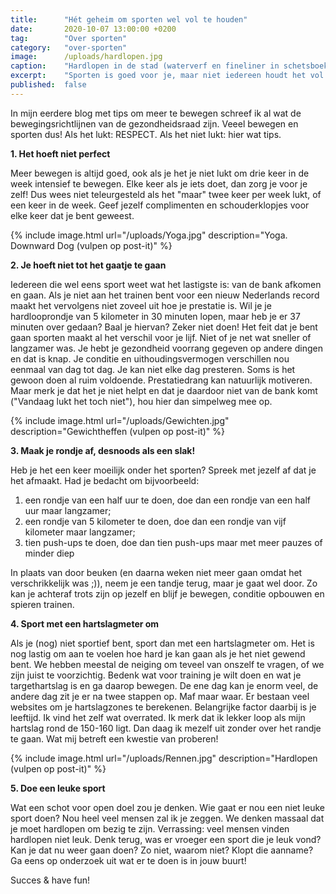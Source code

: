 ```yaml
---
title:      "Hét geheim om sporten wel vol te houden"
date:       2020-10-07 13:00:00 +0200
tag:        "Over sporten"
category:   "over-sporten"
image:      /uploads/hardlopen.jpg
caption:    "Hardlopen in de stad (waterverf en fineliner in schetsboekje)"
excerpt:    "Sporten is goed voor je, maar niet iedereen houdt het vol. Het is een van die dingen die we ons voornemen, een paar weken doen en daarna weer laten versloffen. Mijn gouden regel om het wel vol te houden: luister goed naar je lijf. Zorg dat de drempel om te gaan laag is en dat je blijft bewegen. En als je bezig bent, push jezelf als je het leuk vindt maar niet teveel."
published:  false
---
```


In mijn eerdere blog met tips om meer te bewegen schreef ik al wat de bewegingsrichtlijnen van de gezondheidsraad zijn. Veeel bewegen en sporten dus! Als het lukt: RESPECT. Als het niet lukt: hier wat tips.

**1. Het hoeft niet perfect**

Meer bewegen is altijd goed, ook als je het je niet lukt om drie keer in de week intensief te bewegen. Elke keer als je iets doet, dan zorg je voor je zelf! Dus wees niet teleurgesteld als het "maar" twee keer per week lukt, of een keer in de week. Geef jezelf complimenten en schouderklopjes voor elke keer dat je bent geweest.

{% include image.html url="/uploads/Yoga.jpg" description="Yoga. Downward Dog (vulpen op post-it)" %}

**2. Je hoeft niet tot het gaatje te gaan**

Iedereen die wel eens sport weet wat het lastigste is: van de bank afkomen en gaan. Als je niet aan het trainen bent voor een nieuw Nederlands record maakt het vervolgens niet zoveel uit hoe je prestatie is. Wil je je hardlooprondje van 5 kilometer in 30 minuten lopen, maar heb je er 37 minuten over gedaan? Baal je hiervan? Zeker niet doen! Het feit dat je bent gaan sporten maakt al het verschil voor je lijf. Niet of je net wat sneller of langzamer was. Je hebt je gezondheid voorrang gegeven op andere dingen en dat is knap. Je conditie en uithoudingsvermogen verschillen nou eenmaal van dag tot dag. Je kan niet elke dag presteren. Soms is het gewoon doen al ruim voldoende. Prestatiedrang kan natuurlijk motiveren. Maar merk je dat het je niet helpt en dat je daardoor niet van de bank komt ("Vandaag lukt het toch niet"), hou hier dan simpelweg mee op. 

{% include image.html url="/uploads/Gewichten.jpg" description="Gewichtheffen (vulpen op post-it)" %}

**3. Maak je rondje af, desnoods als een slak!**

Heb je het een keer moeilijk onder het sporten? Spreek met jezelf af dat je het afmaakt. Had je bedacht om bijvoorbeeld:
1. een rondje van een half uur te doen, doe dan een rondje van een half uur maar langzamer; 
2. een rondje van 5 kilometer te doen, doe dan een rondje van vijf kilometer maar langzamer;
3. tien push-ups te doen, doe dan tien push-ups maar met meer pauzes of minder diep 

In plaats van door beuken (en daarna weken niet meer gaan omdat het verschrikkelijk was ;)), neem je een tandje terug, maar je gaat wel door. Zo kan je achteraf trots zijn op jezelf en blijf je bewegen, conditie opbouwen en spieren trainen.

**4. Sport met een hartslagmeter om**

Als je (nog) niet sportief bent, sport dan met een hartslagmeter om. Het is nog lastig om aan te voelen hoe hard je kan gaan als je het niet gewend bent. We hebben meestal de neiging om teveel van onszelf te vragen, of we zijn juist te voorzichtig. Bedenk wat voor training je wilt doen en wat je targethartslag is en ga daarop bewegen. De ene dag kan je enorm veel, de andere dag zit je er na twee stappen op. Maf maar waar. 
Er bestaan veel websites om je hartslagzones te berekenen. Belangrijke factor daarbij is je leeftijd. Ik vind het zelf wat overrated. Ik merk dat ik lekker loop als mijn hartslag rond de 150-160 ligt. Dan daag ik mezelf uit zonder over het randje te gaan. Wat mij betreft een kwestie van proberen!

{% include image.html url="/uploads/Rennen.jpg" description="Hardlopen (vulpen op post-it)" %}

**5. Doe een leuke sport**

Wat een schot voor open doel zou je denken. Wie gaat er nou een niet leuke sport doen? Nou heel veel mensen zal ik je zeggen. We denken massaal dat je moet hardlopen om bezig te zijn. Verrassing: veel mensen vinden hardlopen niet leuk. Denk terug, was er vroeger een sport die je leuk vond? Kan je dat nu weer gaan doen? Zo niet, waarom niet? Klopt die aanname? Ga eens op onderzoek uit wat er te doen is in jouw buurt!

Succes & have fun!
